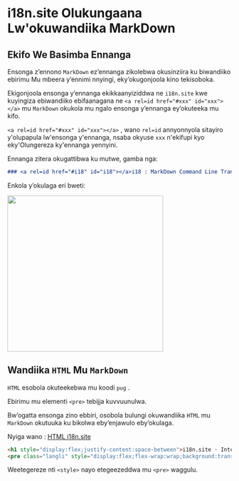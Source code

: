 # i18n.site Olukungaana Lw'okuwandiika MarkDown

## Ekifo We Basimba Ennanga

Ensonga z’ennono `MarkDown` ez’ennanga zikolebwa okusinziira ku biwandiiko ebirimu Mu mbeera y’ennimi nnyingi, eky’okugonjoola kino tekisoboka.

Ekigonjoola ensonga y’ennanga ekikkaanyiziddwa ne `i18n.site` kwe kuyingiza ebiwandiiko ebifaanagana ne `<a rel=id href="#xxx" id="xxx"></a>` mu `MarkDown` okukola mu ngalo ensonga y’ennanga ey’okuteeka mu kifo.

`<a rel=id href="#xxx" id="xxx"></a>` , wano `rel=id` annyonnyola sitayiro y'olupapula lw'ensonga y'ennanga, nsaba okyuse `xxx` n'ekifupi kyo eky'Olungereza ky'ennanga yennyini.

Ennanga zitera okugattibwa ku mutwe, gamba nga:

```md
### <a rel=id href="#i18" id="i18"></a>i18 : MarkDown Command Line Translation Tool
```

Enkola y’okulaga eri bweti:

<img src="//p.3ti.site/1721381136.avif" width="350">

## Wandiika `HTML` Mu `MarkDown`

`HTML` esobola okuteekebwa mu koodi `pug` .

Ebirimu mu elementi `<pre>` tebijja kuvvuunulwa.

Bw’ogatta ensonga zino ebbiri, osobola bulungi okuwandiika `HTML` mu `MarkDown` okutuuka ku bikolwa eby’enjawulo eby’okulaga.

Nyiga wano : [HTML i18n.site](//raw.githubusercontent.com/i18n-site/md/main/zh/README.md)

```html
<h1 style="display:flex;justify-content:space-between">i18n.site ⋅ International Solutions<img src="//p.3ti.site/logo.svg" style="user-select:none;margin-top:-1px;width:42px"></h1>
<pre class="langli" style="display:flex;flex-wrap:wrap;background:transparent;border:1px solid #eee;font-size:12px;box-shadow:0 0 3px inset #eee;padding:12px 5px 4px 12px;justify-content:space-between;"><style>pre.langli i{font-weight:300;font-family:s;margin-right:2px;margin-bottom:8px;font-style:normal;color:#666;border-bottom:1px dashed #ccc;}</style><i>English</i><i>简体中文</i><i>Deutsch</i> … …</pre>
```

Weetegereze nti `<style>` nayo etegeezeddwa mu `<pre>` waggulu.